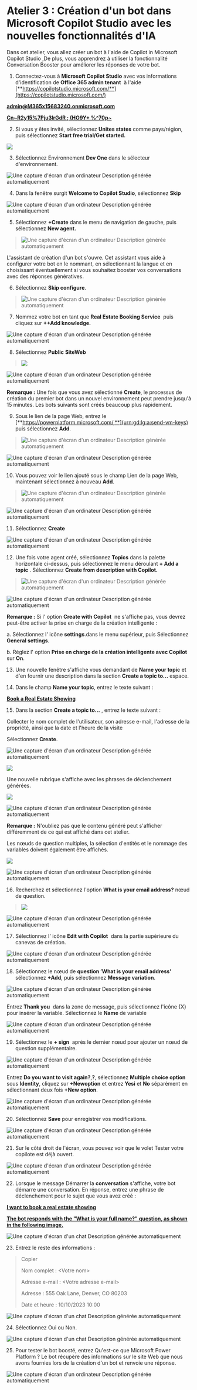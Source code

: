 # Atelier 3 : Création d'un bot dans Microsoft Copilot Studio avec les nouvelles fonctionnalités d'IA 

Dans cet atelier, vous allez créer un bot à l'aide de Copilot in
Microsoft Copilot Studio ,De plus, vous apprendrez à utiliser la
fonctionnalité Conversation Booster pour améliorer les réponses de votre
bot.

1.  Connectez-vous à **Microsoft Copilot Studio** avec vos informations
    d'identification de **Office 365 admin tenant**  à l'aide
    [**https://copilotstudio.microsoft.com/**](https://copilotstudio.microsoft.com/)

[**admin@M365x15683240.onmicrosoft.com**](urn:gd:lg:a:send-vm-keys)

[**Cn~R2y15%7Pju3lrGdR ; (HO9Y+ %^70p~**](urn:gd:lg:a:send-vm-keys)

2.  Si vous y êtes invité, sélectionnez **Unites states** comme
    pays/région, puis sélectionnez **Start free trial/Get started.**

![](./media/image1.png)

3.  Sélectionnez Environnement **Dev One** dans le sélecteur
    d'environnement.

![Une capture d'écran d'un ordinateur Description générée
automatiquement](./media/image2.png)

4.  Dans la fenêtre surgit **Welcome to Copilot Studio**, sélectionnez
    **Skip**

![Une capture d'écran d'un ordinateur Description générée
automatiquement](./media/image3.png)

5.  Sélectionnez **+Create** dans le menu de navigation de gauche, puis
    sélectionnez **New agent.**

> ![Une capture d'écran d'un ordinateur Description générée
> automatiquement](./media/image4.png)

L'assistant de création d'un bot s'ouvre. Cet assistant vous aide à
configurer votre bot en le nommant, en sélectionnant la langue et en
choisissant éventuellement si vous souhaitez booster vos conversations
avec des réponses génératives.

6.  Sélectionnez **Skip configure**.

> ![Une capture d'écran d'un ordinateur Description générée
> automatiquement](./media/image5.png)

7.  Nommez votre bot en tant que **Real Estate Booking Service**  puis
    cliquez sur **++Add knowledge.**

![Une capture d'écran d'un ordinateur Description générée
automatiquement](./media/image6.png)

8.  Sélectionnez **Public** **SiteWeb**

> ![](./media/image7.png)

![Une capture d'écran d'un ordinateur Description générée
automatiquement](./media/image8.png)

**Remarque :** Une fois que vous avez sélectionné **Create**, le
processus de création du premier bot dans un nouvel environnement peut
prendre jusqu'à 15 minutes. Les bots suivants sont créés beaucoup plus
rapidement.

9.  Sous le lien de la page Web, entrez le
    [**https://powerplatform.microsoft.com/,**](urn:gd:lg:a:send-vm-keys)
    puis sélectionnez **Add**.

> ![Une capture d'écran d'un ordinateur Description générée
> automatiquement](./media/image9.png)

![Une capture d'écran d'un ordinateur Description générée
automatiquement](./media/image10.png)

10. Vous pouvez voir le lien ajouté sous le champ Lien de la page Web,
    maintenant sélectionnez à nouveau **Add**.

> ![Une capture d'écran d'un ordinateur Description générée
> automatiquement](./media/image11.png)

![Une capture d'écran d'un ordinateur Description générée
automatiquement](./media/image12.png)

11. Sélectionnez **Create**

![Une capture d'écran d'un ordinateur Description générée
automatiquement](./media/image13.png)

12. Une fois votre agent créé, sélectionnez **Topics** dans la palette
    horizontale ci-dessus, puis sélectionnez le menu déroulant **+ Add a
    topic** . Sélectionnez **Create from description with Copilot.**

> ![Une capture d'écran d'un ordinateur Description générée
> automatiquement](./media/image14.png)

![Une capture d'écran d'un ordinateur Description générée
automatiquement](./media/image15.png)

**Remarque :** Si l' option **Create with Copilot**  ne s'affiche pas,
vous devrez peut-être activer la prise en charge de la création
intelligente :

a\. Sélectionnez l' icône **settings**.dans le menu supérieur, puis
Sélectionnez **General settings**.

b\. Réglez l' option **Prise en charge de la création intelligente avec
Copilot** sur **On**.

13. Une nouvelle fenêtre s'affiche vous demandant de **Name your topic**
    et d'en fournir une description dans la section **Create a topic
    to...** espace.

14. Dans le champ **Name your topic**, entrez le texte suivant :

[**Book a Real Estate Showing**](urn:gd:lg:a:send-vm-keys)

15. Dans la section **Create a topic to...** , entrez le texte suivant :

Collecter le nom complet de l'utilisateur, son adresse e-mail, l'adresse
de la propriété, ainsi que la date et l'heure de la visite

Sélectionnez **Create**.

![Une capture d'écran d'un ordinateur Description générée
automatiquement](./media/image16.png)

![](./media/image17.png)

Une nouvelle rubrique s'affiche avec les phrases de déclenchement
générées.

![](./media/image18.png)

![Une capture d'écran d'un ordinateur Description générée
automatiquement](./media/image19.png)

**Remarque :** N'oubliez pas que le contenu généré peut s'afficher
différemment de ce qui est affiché dans cet atelier.

Les nœuds de question multiples, la sélection d'entités et le nommage
des variables doivent également être affichés.

![](./media/image20.png)

![Une capture d'écran d'un ordinateur Description générée
automatiquement](./media/image21.png)

16. Recherchez et sélectionnez l'option **What is your email
    address?** nœud de question.

> ![](./media/image22.png)

![Une capture d'écran d'un ordinateur Description générée
automatiquement](./media/image23.png)

17. Sélectionnez l' icône **Edit with Copilot**  dans la partie
    supérieure du canevas de création.

![Une capture d'écran d'un ordinateur Description générée
automatiquement](./media/image24.png)

18. Sélectionnez le nœud de **question ’What is your email address'** 
    sélectionnez **+Add**, puis sélectionnez **Message variation**.

![Une capture d'écran d'un ordinateur Description générée
automatiquement](./media/image25.png)

Entrez **Thank you**  dans la zone de message, puis sélectionnez l'icône
{X} pour insérer la variable. Sélectionnez le **Name** de variable

![Une capture d'écran d'un ordinateur Description générée
automatiquement](./media/image26.png)

19. Sélectionnez le **+ sign**  après le dernier nœud pour ajouter un
    nœud de question supplémentaire.

![Une capture d'écran d'un ordinateur Description générée
automatiquement](./media/image27.png)

Entrez **Do you want to visit again?**,**?**, sélectionnez **Multiple
choice option**  sous **Identity**, cliquez sur **+Newoption** et entrez
**Yesi** et **No** séparément en sélectionnant deux fois **+New
option**.

![Une capture d'écran d'un ordinateur Description générée
automatiquement](./media/image28.png)

20. Sélectionnez **Save** pour enregistrer vos modifications.

![Une capture d'écran d'un ordinateur Description générée
automatiquement](./media/image29.png)

21. Sur le côté droit de l'écran, vous pouvez voir que le volet Tester
    votre copilote est déjà ouvert.

![Une capture d'écran d'un ordinateur Description générée
automatiquement](./media/image30.png)

22. Lorsque le message Démarrer la **conversation** s'affiche, votre bot
    démarre une conversation. En réponse, entrez une phrase de
    déclenchement pour le sujet que vous avez créé :

[**I want to book a real estate showing**](urn:gd:lg:a:send-vm-keys)

[**The bot responds with the "What is your full name?" question, as
shown in the following image.**](urn:gd:lg:a:send-vm-keys)

![Une capture d'écran d'un chat Description générée
automatiquement](./media/image31.png)

23. Entrez le reste des informations :

> Copier
>
> Nom complet : \<Votre nom\>
>
> Adresse e-mail : \<Votre adresse e-mail\>
>
> Adresse : 555 Oak Lane, Denver, CO 80203
>
> Date et heure : 10/10/2023 10:00

![Une capture d'écran d'un chat Description générée
automatiquement](./media/image32.png)

24. Sélectionnez Oui ou Non.

![Une capture d'écran d'un chat Description générée
automatiquement](./media/image33.png)

25. Pour tester le bot boosté, entrez Qu'est-ce que Microsoft Power
    Platform ? Le bot récupère des informations sur le site Web que nous
    avons fournies lors de la création d'un bot et renvoie une réponse.

![Une capture d'écran d'un ordinateur Description générée
automatiquement](./media/image34.png)
